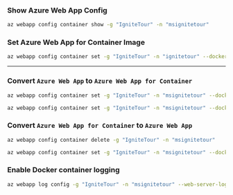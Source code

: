### Show Azure Web App Config
``` bash
az webapp config container show -g "IgniteTour" -n "msignitetour"
```

### Set Azure Web App for Container Image
``` bash
az webapp config container set -g "IgniteTour" -n "ignitetour" --docker-custom-image-name "microsoft/dotnet-samples:aspnetapp"
```

---

### Convert `Azure Web App` to `Azure Web App for Container`
``` bash
az webapp config container set -g "IgniteTour" -n "msignitetour" --docker-registry-server-url  "https://index.docker.io"

az webapp config container set -g "IgniteTour" -n "msignitetour" --docker-custom-image-name "microsoft/dotnet-samples:aspnetapp"
```

### Convert `Azure Web App for Container` to `Azure Web App`
``` bash
az webapp config container delete -g "IgniteTour" -n "msignitetour"

az webapp config container set -g "IgniteTour" -n "msignitetour" --docker-custom-image-name "PHP|7.2"
```

### Enable Docker container logging
``` bash
az webapp log config -g "IgniteTour" -n "msignitetour" --web-server-logging filesystem
```